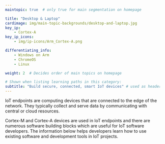 ```yaml
---
maintopic: true  # only true for main segmentation on homepage

title: "Desktop & Laptop"
cardimage: img/main-topic-backgrounds/desktop-and-laptop.jpg
key_ip: 
    - Cortex-A
key_ip_icons:
    - img/ip-icons/Arm_Cortex-A.png

differentiating_info:
    - Windows on Arm
    - ChromeOS
    - Linux

weight: 2  # Decides order of main topics on homepage

# Shown when listing learning paths in this category:
subtitle: "Build secure, connected, smart IoT devices" # used as header for learning path to avoid duplicaiton
---
```

IoT endpoints are computing devices that are connected to the edge of the network. They typically collect and serve data by communicating with central or cloud resources.

Cortex-M and Cortex-A devices are used in IoT endpoints and there are numerous software building blocks which are useful for IoT software developers. The information below helps developers learn how to use existing software and development tools in IoT projects.